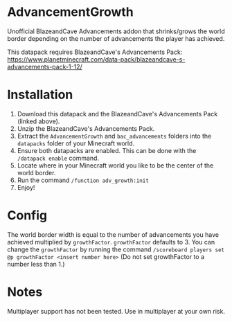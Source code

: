 # AdvancementGrowth
Unofficial BlazeandCave Advancements addon that shrinks/grows the world border depending on the number of advancements the player has achieved.

This datapack requires BlazeandCave's Advancements Pack: https://www.planetminecraft.com/data-pack/blazeandcave-s-advancements-pack-1-12/

# Installation 
1. Download this datapack and the BlazeandCave's Advancements Pack (linked above).
2. Unzip the BlazeandCave's Advancements Pack.
3. Extract the `AdvancementGrowth` and `bac_advancements` folders into the `datapacks` folder of your Minecraft world.
4. Ensure both datapacks are enabled. This can be done with the `/datapack enable` command.
5. Locate where in your Minecraft world you like to be the center of the world border.
6. Run the command `/function adv_growth:init`
7. Enjoy!

# Config
The world border width is equal to the number of advancements you have achieved multiplied by `growthFactor`. `growthFactor` defaults to 3. You can change the `growthFactor` by running the command `/scoreboard players set @p growthFactor <insert number here>` (Do not set growthFactor to a number less than 1.)
  
# Notes
Multiplayer support has not been tested. Use in multiplayer at your own risk.
